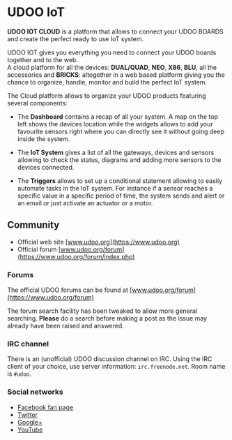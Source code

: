 # UDOO IoT

**UDOO IOT CLOUD** is a platform that allows to connect your UDOO BOARDS and create the perfect ready to use IoT system.

UDOO IOT gives you everything you need to connect your UDOO boards together and to the web.  
A cloud platform for all the devices: **DUAL/QUAD**, **NEO**, **X86**, **BLU**, all the accessories and **BRICKS**: altogether in a web based platform giving you the chance to organize, handle, monitor and build the perfect IoT system.

The Cloud platform allows to organize your UDOO products featuring several components:

* The **Dashboard** contains a recap of all your system. A map on the top left shows the devices location while the widgets allows to add your favourite sensors right where you can directly see it without going deep inside the system.

* The **IoT System** gives a list of all the gateways, devices and sensors allowing to check the status, diagrams and adding more sensors to the devices connected.

* The **Triggers** allows to set up a conditional statement allowing to easily automate tasks in the IoT system. For instance if a sensor reaches a specific value in a specific period of time, the system sends and alert or an email or just activate an actuator or a motor.


## Community
* Official web site [www.udoo.org](https://www.udoo.org)
* Official forum [www.udoo.org/forum](https://www.udoo.org/forum/index.php)

### Forums
The official UDOO forums can be found at [www.udoo.org/forum](https://www.udoo.org/forum)

The forum search facility has been tweaked to allow more general searching. <b>Please</b> do a search before making a post as the issue may already have been raised and answered.

### IRC channel
There is an (unofficial) UDOO discussion channel on IRC. Using the IRC client of your choice, use server information: `irc.freenode.net`. Room name is `#udoo`.


### Social networks
 * [Facebook fan page](http://www.facebook.com/udooboard)
 * [Twitter](http://twitter.com/UDOO_Board)
 * [Google+](https://plus.google.com/u/0/110742692974455430878/posts)
 * [YouTube](http://www.youtube.com/channel/UCXv5UyGn5jArK8xOAmuSeHg)


<!-- Google Code -->
<script type="text/javascript">
var google_conversion_id = 983836026;
var google_custom_params = window.google_tag_params;
var google_remarketing_only = true;
</script>
</noscript>
